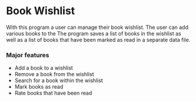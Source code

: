 # Book Wishlist
With this program a user can manage their book wishlist. The user can add various books to the 
The program saves a list of books in the wishlist as well as a list of books that have been marked as read in a separate data file. 



### Major features
* Add a book to a wishlist
* Remove a book from the wishlist
* Search for a book within the wishlist
* Mark books as read
* Rate books that have been read
